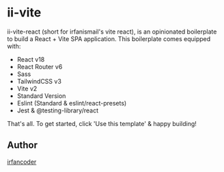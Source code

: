 # ii-vite 

ii-vite-react (short for irfanismail's vite react), is an opinionated boilerplate to build a React + Vite SPA application. This boilerplate comes equipped with:

* React v18
* React Router v6
* Sass
* TailwindCSS v3
* Vite v2
* Standard Version
* Eslint (Standard & eslint/react-presets)
* Jest &amp; @testing-library/react

That's all. To get started, click 'Use this template' & happy building!


## Author

[irfancoder](https://github.com/irfancoder)